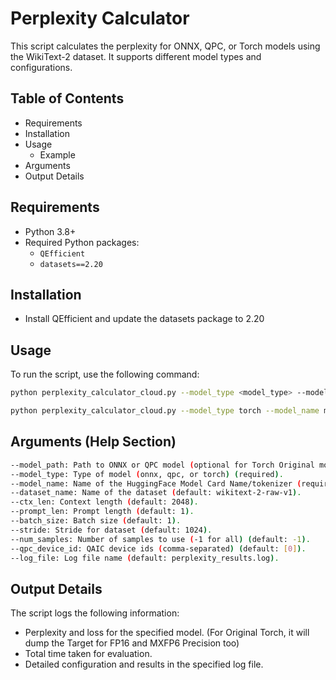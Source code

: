 # Perplexity Calculator

This script calculates the perplexity for ONNX, QPC, or Torch models using the WikiText-2 dataset. It supports different model types and configurations.

## Table of Contents

- Requirements
- Installation
- Usage
  - Example
- Arguments
- Output Details

## Requirements

- Python 3.8+
- Required Python packages:
  - `QEfficient`
  - `datasets==2.20`

## Installation

- Install QEfficient and update the datasets package to 2.20

## Usage

To run the script, use the following command:

```bash
python perplexity_calculator_cloud.py --model_type <model_type> --model_name <model_name> [--model_path <model_path>] [--dataset_name <dataset_name>] [--ctx_len <ctx_len>] [--prompt_len <prompt_len>] [--batch_size <batch_size>] [--stride <stride>] [--num_samples <num_samples>] [--qpc_device_id <qpc_device_id>] [--log_file <log_file>]

python perplexity_calculator_cloud.py --model_type torch --model_name meta-llama/Meta-Llama-3-8B-Instruct --num_samples 1
```

## Arguments (Help Section)
```bash
--model_path: Path to ONNX or QPC model (optional for Torch Original models).
--model_type: Type of model (onnx, qpc, or torch) (required).
--model_name: Name of the HuggingFace Model Card Name/tokenizer (required).
--dataset_name: Name of the dataset (default: wikitext-2-raw-v1).
--ctx_len: Context length (default: 2048).
--prompt_len: Prompt length (default: 1).
--batch_size: Batch size (default: 1).
--stride: Stride for dataset (default: 1024).
--num_samples: Number of samples to use (-1 for all) (default: -1).
--qpc_device_id: QAIC device ids (comma-separated) (default: [0]).
--log_file: Log file name (default: perplexity_results.log).
```

## Output Details
The script logs the following information:

- Perplexity and loss for the specified model. (For Original Torch, it will dump the Target for FP16 and MXFP6 Precision too)
- Total time taken for evaluation.
- Detailed configuration and results in the specified log file.






